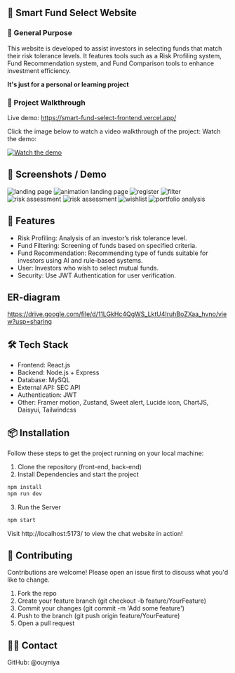 ## 🌲 Smart Fund Select Website

### 💼 General Purpose

This website is developed to assist investors in selecting funds that match their risk tolerance levels. It features tools such as a Risk Profiling system, Fund Recommendation system, and Fund Comparison tools to enhance investment efficiency.

**It's just for a personal or learning project**

### 🎥 Project Walkthrough

Live demo: https://smart-fund-select-frontend.vercel.app/  

Click the image below to watch a video walkthrough of the project:
Watch the demo:

[![Watch the demo](https://img.youtube.com/vi/1XQmvn3KVcE/0.jpg)](https://youtu.be/1XQmvn3KVcE)


## 📸 Screenshots / Demo

![landing page](https://i.imgur.com/p5RTLN1.png)
![animation landing page](https://i.imgur.com/jtKjCah.png) 
![register](https://i.imgur.com/7tMebHJ.png)
![filter](https://i.imgur.com/i6LMfji.png)
![risk assessment](https://i.imgur.com/hCuc86S.png)
![risk assessment](https://i.imgur.com/yLfxF3H.png)
![wishlist](https://i.imgur.com/U1DHj08.png)
![portfolio analysis](https://i.imgur.com/jupbFP3.png)



## 🌼 Features

- Risk Profiling: Analysis of an investor’s risk tolerance level.
- Fund Filtering: Screening of funds based on specified criteria.
- Fund Recommendation: Recommending type of funds suitable for investors using AI and  rule-based systems.
- User: Investors who wish to select mutual funds.
- Security: Use JWT Authentication for user verification.


## ER-diagram
https://drive.google.com/file/d/11LGkHc4QgWS_LktU4IruhBoZXaa_hvno/view?usp=sharing



## 🛠️ Tech Stack

- Frontend: React.js
- Backend: Node.js + Express
- Database: MySQL
- External API: SEC API
- Authentication: JWT
- Other: Framer motion, Zustand, Sweet alert, Lucide icon, ChartJS, Daisyui, Tailwindcss

## 📦 Installation

Follow these steps to get the project running on your local machine:

1. Clone the repository (front-end, back-end)
2. Install Dependencies and start the project

```bash
npm install
npm run dev
```

3. Run the Server

```bash
npm start
```

Visit http://localhost:5173/ to view the chat website in action!

## 🤝 Contributing

Contributions are welcome! Please open an issue first to discuss what you'd like to change.

1. Fork the repo
2. Create your feature branch (git checkout -b feature/YourFeature)
3. Commit your changes (git commit -m 'Add some feature')
4. Push to the branch (git push origin feature/YourFeature)
5. Open a pull request

## 🙋‍♂️ Contact

GitHub: @ouyniya
